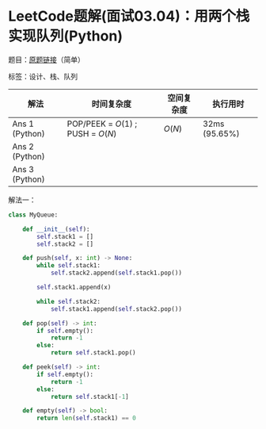 # LeetCode题解(面试03.04)：用两个栈实现队列(Python)

题目：[原题链接](https://leetcode-cn.com/problems/implement-queue-using-stacks-lcci/)（简单）

标签：设计、栈、队列

| 解法           | 时间复杂度                        | 空间复杂度 | 执行用时      |
| -------------- | --------------------------------- | ---------- | ------------- |
| Ans 1 (Python) | POP/PEEK = $O(1)$ ; PUSH = $O(N)$ | $O(N)$     | 32ms (95.65%) |
| Ans 2 (Python) |                                   |            |               |
| Ans 3 (Python) |                                   |            |               |

解法一：

```python
class MyQueue:

    def __init__(self):
        self.stack1 = []
        self.stack2 = []

    def push(self, x: int) -> None:
        while self.stack1:
            self.stack2.append(self.stack1.pop())

        self.stack1.append(x)

        while self.stack2:
            self.stack1.append(self.stack2.pop())

    def pop(self) -> int:
        if self.empty():
            return -1
        else:
            return self.stack1.pop()

    def peek(self) -> int:
        if self.empty():
            return -1
        else:
            return self.stack1[-1]

    def empty(self) -> bool:
        return len(self.stack1) == 0
```